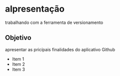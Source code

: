 # alpresentação
trabalhando com a ferramenta de versionamento

## Objetivo

apresentar as pricípais finalidades do aplicativo Github

* Item 1
* Item 2
* Item 3
